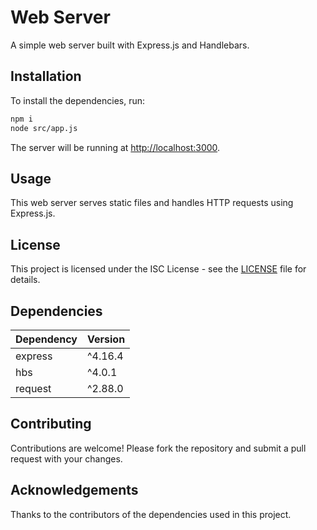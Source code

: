# Web Server

A simple web server built with Express.js and Handlebars.

## Installation

To install the dependencies, run:

```bash
npm i 
node src/app.js
```


The server will be running at [http://localhost:3000](http://localhost:3000).

## Usage

This web server serves static files and handles HTTP requests using Express.js.

## License

This project is licensed under the ISC License - see the [LICENSE](LICENSE) file for details.

## Dependencies

| Dependency | Version |
|------------|---------|
| express    | ^4.16.4 |
| hbs        | ^4.0.1  |
| request    | ^2.88.0 |

## Contributing

Contributions are welcome! Please fork the repository and submit a pull request with your changes.

## Acknowledgements

Thanks to the contributors of the dependencies used in this project.





